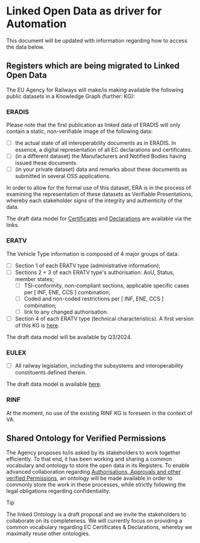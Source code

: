 # Linked Open Data as driver for Automation

This document will be updated with information regarding how to access the data below.

## Registers which are being migrated to Linked Open Data

The EU Agency for Railways will make/is making available the following public datasets in a Knowledge Graph (further: KG):

### ERADIS

Please note that the first publication as linked data of ERADIS will only contain a static, non-verifiable image of the following data:

- [ ] the actual state of all interoperability documents as in ERADIS. In essence, a digital representation of all EC declarations and certificates.
- [ ] (in a different dataset) the Manufacturers and Notified Bodies having issued these documents.
- [ ] (in your private dataset) data and remarks about these documents as submitted in several OSS applications.

In order to allow for the formal use of this dataset, ERA is in the process of examining the representation of these datasets as Verifiable Presentations, whereby each stakeholder signs of the integrity and authenticity of the data.

The draft data model for [Certificates](./ERADIS/CERTIFICATES.md) and [Declarations](./ERADIS/DECLARATIONS.md) are available via the links.

### ERATV

The Vehicle Type information is composed of 4 major groups of data:

- [ ] Section 1 of each ERATV type (administrative information);
- [ ] Sections 2 + 3 of each ERATV type's authorisation: AoU, Status, member states;
  - [ ] TSI-conformity, non-compliant sections, applicable specific cases per [ INF, ENE, CCS ] combination;
  - [ ] Coded and non-coded restrictions per [ INF, ENE, CCS ] combination;
  - [ ] link to any changed authorisation.
- [ ] Section 4 of each ERATV type (technical characteristics). A first version of this KG is [here](https://virtuoso.ecdp.tech.ec.europa.eu/describe/?url=http%3A%2F%2Fdata.europa.eu%2F949%2FVehicleType).

The draft data model will be available by Q3/2024.

### EULEX

- [ ] All railway legislation, including the subsystems and interoperability constituents defined therein.

The draft data model is available [here](./ERALEX/LEGISLATION.md).

### RINF

At the moment, no use of the existing RINF KG is foreseen in the context of VA.

## Shared Ontology for Verified Permissions

The Agency proposes to/is asked by its stakeholders to work together efficiently. To that end, it has been working and sharing a common vocabulary and ontology to store the open data in its Registers. To enable advanced collaboration regarding [Authorisations, Approvals and other verified Permissions](https://w3id.org/vpa), an ontology will be made available in order to commonly store the work in these processes, while strictly following the legal obligations regarding confidentiality.

> [!TIP]
> The linked Ontology is a draft proposal and we invite the stakeholders to collaborate on its completeness. We will currently focus on providing a common vocabulary regarding EC Certificates & Declarations, whereby we maximally reuse other ontologies.
